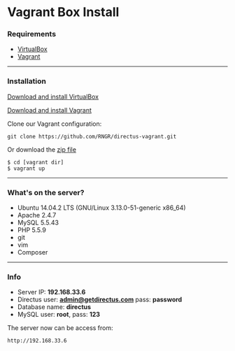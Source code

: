 # Vagrant Box Install

### Requirements
- [VirtualBox](https://www.virtualbox.org/wiki/Downloads)
- [Vagrant](https://www.vagrantup.com/downloads.html)

----------

### Installation

[Download and install VirtualBox](https://www.virtualbox.org/wiki/Downloads)

[Download and install Vagrant](https://www.vagrantup.com/downloads.html)

Clone our Vagrant configuration:

```
git clone https://github.com/RNGR/directus-vagrant.git
```

Or download the [zip file](https://github.com/RNGR/directus-vagrant/archive/master.zip)

```
$ cd [vagrant dir]
$ vagrant up
```

----------

### What's on the server?
- Ubuntu 14.04.2 LTS (GNU/Linux 3.13.0-51-generic x86_64)
- Apache 2.4.7
- MySQL 5.5.43
- PHP 5.5.9
- git
- vim
- Composer

----------

### Info
- Server IP: **192.168.33.6**
- Directus user: **admin@getdirectus.com** pass: **password**
- Database name: **directus**
- MySQL user: **root**, pass: **123**

The server now can be access from:
```
http://192.168.33.6
```
